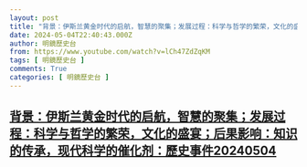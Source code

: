 ```yaml
---
layout: post
title: "背景：伊斯兰黄金时代的启航，智慧的聚集；发展过程：科学与哲学的繁荣，文化的盛宴；后果影响：知识的传承，现代科学的催化剂：歷史事件20240504"
date: 2024-05-04T22:40:43.000Z
author: 明鏡歷史台
from: https://www.youtube.com/watch?v=lCh47ZdZqKM
tags: [ 明鏡歷史台 ]
comments: True
categories: [ 明鏡歷史台 ]
---
```

<!--1714862443000-->
[背景：伊斯兰黄金时代的启航，智慧的聚集；发展过程：科学与哲学的繁荣，文化的盛宴；后果影响：知识的传承，现代科学的催化剂：歷史事件20240504](https://www.youtube.com/watch?v=lCh47ZdZqKM)
------

<div>

</div>
